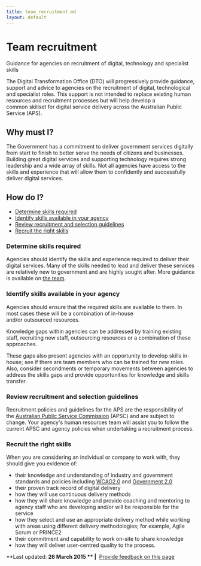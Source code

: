 ```yaml
---
title: team_recruitment.md
layout: default
---
```

Team recruitment
================

Guidance for agencies on recruitment of digital, technology and specialist skills

The Digital Transformation Office (DTO) will progressively provide guidance, support and advice to agencies on the recruitment of digital, technological and specialist roles. This support is not intended to replace existing human resources and recruitment processes but will help develop a common skillset for digital service delivery across the Australian Public Service (APS).

Why must I?
-----------

The Government has a commitment to deliver government services digitally from start to finish to better serve the needs of citizens and businesses. Building great digital services and supporting technology requires strong leadership and a wide array of skills. Not all agencies have access to the skills and experience that will allow them to confidently and successfully deliver digital services.

How do I?
---------

-   [Determine skills required](team_recruitment.md#determine)
-   [Identify skills available in your agency](team_recruitment.md#identify)
-   [Review recruitment and selection guidelines](team_recruitment.md#selection)
-   [Recruit the right skills](team_recruitment.md#recruit)

### Determine skills required

Agencies should identify the skills and experience required to deliver their digital services. Many of the skills needed to lead and deliver these services are relatively new to government and are highly sought after. More guidance is available on [the team](../the_team.md).

### Identify skills available in your agency

Agencies should ensure that the required skills are available to them. In most cases these will be a combination of in-house and/or outsourced resources.

Knowledge gaps within agencies can be addressed by training existing staff, recruiting new staff, outsourcing resources or a combination of these approaches.

These gaps also present agencies with an opportunity to develop skills in-house; see if there are team members who can be trained for new roles. Also, consider secondments or temporary movements between agencies to address the skills gaps and provide opportunities for knowledge and skills transfer.

### Review recruitment and selection guidelines

Recruitment policies and guidelines for the APS are the responsibility of the [Australian Public Service Commission](http://www.apsc.gov.au/) (APSC) and are subject to change. Your agency's human resources team will assist you to follow the current APSC and agency policies when undertaking a recruitment process.

### Recruit the right skills

When you are considering an individual or company to work with, they should give you evidence of:

-   their knowledge and understanding of industry and government standards and policies including [WCAG2.0](http://www.finance.gov.au/publications/wcag-2-implementation/) and [Government 2.0](http://www.finance.gov.au/policy-guides-procurement/gov20/)
-   their proven track record of digital delivery
-   how they will use continuous delivery methods
-   how they will share knowledge and provide coaching and mentoring to agency staff who are developing and/or will be responsible for the service
-   how they select and use an appropriate delivery method while working with areas using different delivery methodologies; for example, Agile Scrum or PRINCE2
-   their commitment and capability to work on-site to share knowledge
-   how they will deliver user-centred quality to the process.

**Last updated: **26 March 2015 ** |**  [Provide feedback on this page](../feedback%3Furl_from=Recruitment.html)


